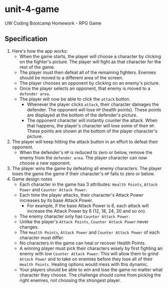 # unit-4-game
UW Coding Bootcamp Homework - RPG Game

## Specification
1. Here's how the app works:
   * When the game starts, the player will choose a character by clicking on the fighter's picture. The player will fight as that character for the rest of the game.
   * The player must then defeat all of the remaining fighters. Enemies should be moved to a different area of the screen.
   * The player chooses an opponent by clicking on an enemy's picture.
   * Once the player selects an opponent, that enemy is moved to a `defender area`.
   * The player will now be able to click the `attack` button.
     * Whenever the player clicks `attack`, their character damages the defender. The opponent will lose `HP` (health points). These points are displayed at the bottom of the defender's picture. 
     * The opponent character will instantly counter the attack. When that happens, the player's character will lose some of their `HP`. These points are shown at the bottom of the player character's picture.
2. The player will keep hitting the attack button in an effort to defeat their opponent.
   * When the defender's `HP` is reduced to zero or below, remove the enemy from the `defender area`. The player character can now choose a new opponent.
3. The player wins the game by defeating all enemy characters. The player loses the game the game if their character's `HP` falls to zero or below.
4. Game design notes
    * Each character in the game has 3 attributes: `Health Points`, `Attack Power` and `Counter Attack Power`.
    * Each time the player attacks, their character's Attack Power increases by its base Attack Power. 
        * For example, if the base Attack Power is 6, each attack will increase the Attack Power by 6 (12, 18, 24, 30 and so on).
    * The enemy character only has `Counter Attack Power`. 
    * Unlike the player's `Attack Points`, `Counter Attack Power` never changes.
    * The `Health Points`, `Attack Power` and `Counter Attack Power` of each character must differ.
    * No characters in the game can heal or recover Health Points. 
    * A winning player must pick their characters wisely by first fighting an enemy with low `Counter Attack Power`. This will allow them to grind `Attack Power` and to take on enemies before they lose all of their `Health Points`. Healing options would mess with this dynamic.
    * Your players should be able to win and lose the game no matter what character they choose. The challenge should come from picking the right enemies, not choosing the strongest player.
